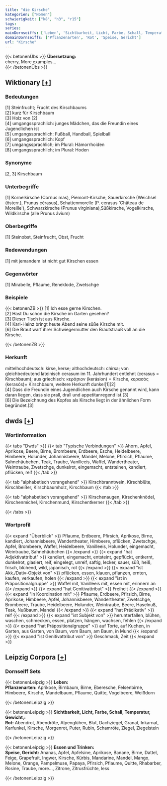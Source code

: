 ```yaml
---
title: "die Kirsche"
kategorien: ["Nomen"]
schwierigkeit: ["k8", "h3", "r15"]
tags:
series:
mainDornseiffs: ['Leben', 'Sichtbarkeit, Licht, Farbe, Schall, Temperatur, Gewicht,', 'Essen und Trinken']
domainDornseiffs: ['Pflanzenarten', 'Rot', 'Speise, Gericht']
url: "Kirsche"
---
```


{{< betonenÜbs >}}
**Übersetzung:**  
cherry, More examples...  
{{< /betonenÜbs >}}

## Wiktionary [[+](https://de.wiktionary.org/wiki/Kirsche)]

### Bedeutungen
[1] Steinfrucht; Frucht des Kirschbaums  
[2] kurz für Kirschbaum  
[3] Holz von [2]  
[4] umgangssprachlich: junges Mädchen, das die Freundin eines Jugendlichen ist  
[5] umgangssprachlich: Fußball, Handball, Spielball  
[6] umgangssprachlich: Kopf  
[7] umgangssprachlich; im Plural: Hämorrhoiden  
[8] umgangssprachlich; im Plural: Hoden  

### Synonyme
[2, 3] Kirschbaum  

### Unterbegriffe
[1] Kornelkirsche (Cornus mas), Piemont-Kirsche, Sauerkirsche (Weichsel (österr.), Prunus cérasus), Schattenmorelle (P. cerasus 'Château de Moreille'), Schwarzkirsche (Prunus virginiana),Süßkirsche, Vogelkirsche, Wildkirsche (alle Prunus ávium)  

### Oberbegriffe
[1] Steinobst, Steinfrucht, Obst, Frucht  

### Redewendungen
[1] mit jemandem ist nicht gut Kirschen essen  

### Gegenwörter
[1] Mirabelle, Pflaume, Reneklode, Zwetschge  

### Beispiele
{{< betonenZB >}}
[1] Ich esse gerne Kirschen.  
[2] Hast Du schon die Kirsche im Garten gesehen?  
[3] Dieser Tisch ist aus Kirsche.  
[4] Karl-Heinz bringt heute Abend seine süße Kirsche mit.  
[6] Die Braut warf ihrer Schwiegermutter den Brautstrauß voll an die Kirsche.  

{{< /betonenZB >}}
### Herkunft
mittelhochdeutsch: kirse, kerse; althochdeutsch: chirsa; von gleichbedeutend lateinisch cerasum im 11. Jahrhundert entlehnt (cerasus = Kirschbaum); aus griechisch: κερά̣σιον (kerásion) = Kirsche, κερασός (kerasós)= Kirschbaum, weitere Herkunft dunkel[1][2]  
[4] Dass die Freundin eines Jugendlichen auch Kirsche genannt wird, kann daran liegen, dass sie prall, drall und appetitanregend ist.[3]  
[6] Die Bezeichnung des Kopfes als Kirsche liegt in der ähnlichen Form begründet.[3]  



## dwds [[+](https://www.dwds.de/wb/Kirsche)]

### Wortinformation
{{< tabs "Dwds" >}}
{{< tab "Typische Verbindungen" >}}
Ahorn, Apfel, Aprikose, Beere, Birne, Brombeere, Erdbeere, Esche, Heidelbeere, Himbeere, Holunder, Johannisbeere, Mandel, Melone, Pfirsich, Pflaume, Sahnehäubchen, Teak, Traube, Vanilleeis, Waffel, Wandertheater, Weintraube, Zwetschge, dunkelrot, eingemacht, entsteinen, kandiert, pflücken, reif
{{< /tab >}}

{{< tab "alphabetisch vorangehend" >}}
Kirschbranntwein, Kirschblüte, Kirschbeißer, Kirschbaumholz, Kirschbaum
{{< /tab >}}

{{< tab "alphabetisch vorangehend" >}}
Kirschenaugen, Kirschenknödel, Kirschenmichel, Kirschenmund, Kirschentkerner
{{< /tab >}}

{{< /tabs >}}

### Wortprofil
{{< expand "Überblick" >}} Pflaume, Erdbeere, Pfirsich, Aprikose, Birne, kandiert, Johannisbeere, Wandertheater, Himbeere, pflücken, Zwetschge, Apfel, Brombeere, Waffel, Heidelbeere, Vanilleeis, Holunder, eingemacht, Weintraube, Sahnehäubchen {{< /expand >}}
{{< expand "hat Adjektivattribut" >}} kandiert, eingemacht, entsteint, gepflückt, entkernt, dunkelrot, glasiert, reif, eingelegt, unreif, saftig, lecker, sauer, süß, heiß, frisch, blühend, wild, japanisch, rot {{< /expand >}}
{{< expand "ist Akk./Dativ-Objekt von" >}} pflücken, essen, klauen, pflanzen, ernten, kaufen, verkaufen, holen {{< /expand >}}
{{< expand "ist in Präpositionalgruppe" >}} Waffel mit, Vanilleeis mit, essen mit, erinnern an {{< /expand >}}
{{< expand "hat Genitivattribut" >}} Freiheit {{< /expand >}}
{{< expand "in Koordination mit" >}} Pflaume, Erdbeere, Pfirsich, Birne, Aprikose, Himbeere, Apfel, Johannisbeere, Wandertheater, Zwetschge, Brombeere, Traube, Heidelbeere, Holunder, Weintraube, Beere, Haselnuß, Teak, Nußbaum, Mandel {{< /expand >}}
{{< expand "hat Prädikativ" >}} reif {{< /expand >}}
{{< expand "ist Subjekt von" >}} herunterfallen, blühen, waschen, schmecken, essen, platzen, hängen, wachsen, fehlen {{< /expand >}}
{{< expand "hat Präpositionalgruppe" >}} auf Torte, auf Kuchen, in Garten, aus Garten, von Baum, vom Baum, am Baum, in Mund {{< /expand >}}
{{< expand "ist Genitivattribut von" >}} Geschmack, Zeit {{< /expand >}}

## Leipzig Corpora [[+](https://corpora.uni-leipzig.de/en/res?word=Kirsche&corpusId=deu_newscrawl-public_2018)]

### Dornseiff Sets
{{< betonenLeipzig >}}
**Leben:**  
**Pflanzenarten:** Aprikose, Birnbaum, Birne, Eberesche, Felsenbirne, Himbeere, Kirsche, Mandelbaum, Pflaume, Quitte, Vogelbeere, Weißdorn  

{{< /betonenLeipzig >}}


{{< betonenLeipzig >}}
**Sichtbarkeit, Licht, Farbe, Schall, Temperatur, Gewicht,:**  
**Rot:** Abendrot, Abendröte, Alpenglühen, Blut, Dachziegel, Granat, Inkarnat, Karfunkel, Kirsche, Morgenrot, Puter, Rubin, Schamröte, Ziegel, Ziegelstein  

{{< /betonenLeipzig >}}


{{< betonenLeipzig >}}
**Essen und Trinken:**  
**Speise, Gericht:** Ananas, Apfel, Apfelsine, Aprikose, Banane, Birne, Dattel, Feige, Grapefruit, Ingwer, Kirsche, Kürbis, Mandarine, Mandel, Mango, Melone, Orange, Pampelmuse, Papaya, Pfirsich, Pflaume, Quitte, Rhabarber, Rosine, Traube, more..., Zitrone, Zitrusfrüchte, less  

{{< /betonenLeipzig >}}

